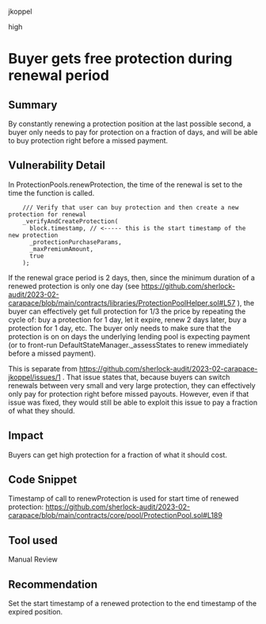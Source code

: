 jkoppel

high

# Buyer gets free protection during renewal period

## Summary

By constantly renewing a protection position at the last possible second, a buyer only needs to pay for protection on a fraction of days, and will be able to buy protection right before a missed payment.

## Vulnerability Detail

In ProtectionPools.renewProtection, the time of the renewal is set to the time the function is called.

```solidity
    /// Verify that user can buy protection and then create a new protection for renewal
    _verifyAndCreateProtection(
      block.timestamp, // <----- this is the start timestamp of the new protection
      _protectionPurchaseParams,
      _maxPremiumAmount,
      true
    );
```

If the renewal grace period is 2 days, then, since the minimum duration of a renewed protection is only one day (see https://github.com/sherlock-audit/2023-02-carapace/blob/main/contracts/libraries/ProtectionPoolHelper.sol#L57 ), the buyer can effectively get full protection for 1/3 the price by repeating the cycle of: buy a protection for 1 day, let it expire, renew 2 days later, buy a protection for 1 day, etc. The buyer only needs to make sure that the protection is on on days the underlying lending pool is expecting payment (or to front-run DefaultStateManager._assessStates to renew immediately before a missed payment).

This is separate from https://github.com/sherlock-audit/2023-02-carapace-jkoppel/issues/1 . That issue states that, because buyers can switch renewals between very small and very large protection, they can effectively only pay for protection right before missed payouts. However, even if that issue was fixed, they would still be able to exploit this issue to pay a fraction of what they should.

## Impact

Buyers can get high protection for a fraction of what it should cost.

## Code Snippet

Timestamp of call to renewProtection is used for start time of renewed protection: https://github.com/sherlock-audit/2023-02-carapace/blob/main/contracts/core/pool/ProtectionPool.sol#L189

## Tool used

Manual Review

## Recommendation

Set the start timestamp of a renewed protection to the end timestamp of the expired position.
